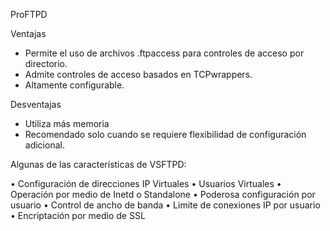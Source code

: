 
ProFTPD

Ventajas

* Permite el uso de archivos .ftpaccess para controles de acceso por directorio.
* Admite controles de acceso basados ​​en TCPwrappers.
* Altamente configurable.

Desventajas

* Utiliza más memoria
* Recomendado solo cuando se requiere flexibilidad de configuración adicional.


Algunas de las características de VSFTPD:

• Configuración de direcciones IP Virtuales
• Usuarios Virtuales
• Operación por medio de Inetd o Standalone
• Poderosa configuración por usuario
• Control de ancho de banda
• Limite de conexiones IP por usuario
• Encriptación por medio de SSL

